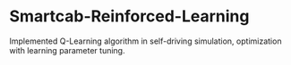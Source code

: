 # Smartcab-Reinforced-Learning
Implemented Q-Learning algorithm in self-driving simulation, optimization with learning parameter tuning.
